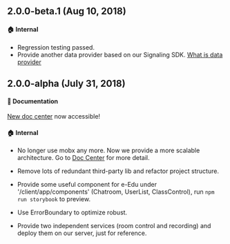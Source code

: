 ## 2.0.0-beta.1 (Aug 10, 2018)

#### :house: Internal
* Regression testing passed.
* Provide another data provider based on our Signaling SDK. [What is data provider](https://agoraio.github.io/ARD-eEducation-with-Electron/#/en/concepts?id=data-provider)



## 2.0.0-alpha (July 31, 2018)

#### :memo: Documentation
[New doc center](https://agoraio.github.io/ARD-eEducation-with-Electron/#/) now accessible!

#### :house: Internal
* No longer use mobx any more. Now we provide a more scalable architecture. Go to [Doc Center](https://agoraio.github.io/ARD-eEducation-with-Electron/#/) for more detail.

* Remove lots of redundant third-party lib and refactor project structure.

* Provide some useful component for e-Edu under '/client/app/components' (Chatroom, UserList, ClassControl), run `npm run storybook` to preview.

* Use ErrorBoundary to optimize robust.

* Provide two independent services (room control and recording) and deploy them on our server, just for reference.